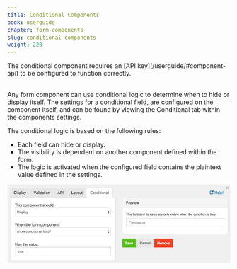 ```yaml
---
title: Conditional Components
book: userguide
chapter: form-components
slug: conditional-components
weight: 220
---
```

<div class="note" markdown="1">
  The conditional component requires an [API key](/userguide/#component-api) to be configured to function correctly.
</div><br>


Any form component can use conditional logic to determine when to hide or display itself. The settings for a conditional
field, are configured on the component itself, and can be found by viewing the Conditional tab within the components
settings.

The conditional logic is based on the following rules:

 - Each field can hide or display.
 - The visibility is dependent on another component defined within the form.
 - The logic is activated when the configured field contains the plaintext value defined in the settings.

![](/assets/img/conditional-components.png)
